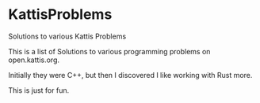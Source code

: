 # KattisProblems
Solutions to various Kattis Problems

This is a list of Solutions to various programming problems on open.kattis.org. 

Initially they were C++, but then I discovered I like working with Rust more.

This is just for fun.